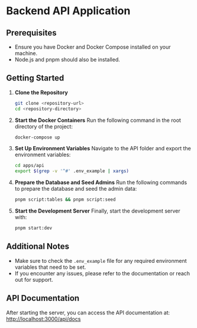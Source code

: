 # Backend API Application

## Prerequisites

- Ensure you have Docker and Docker Compose installed on your machine.
- Node.js and pnpm should also be installed.

## Getting Started

1. **Clone the Repository**

   ```bash
   git clone <repository-url>
   cd <repository-directory>
   ```

2. **Start the Docker Containers**
   Run the following command in the root directory of the project:

   ```bash
   docker-compose up
   ```

3. **Set Up Environment Variables**
   Navigate to the API folder and export the environment variables:

   ```bash
   cd apps/api
   export $(grep -v '^#' .env_example | xargs)
   ```

4. **Prepare the Database and Seed Admins**
   Run the following commands to prepare the database and seed the admin data:

   ```bash
   pnpm script:tables && pnpm script:seed
   ```

5. **Start the Development Server**
   Finally, start the development server with:
   ```bash
   pnpm start:dev
   ```

## Additional Notes

- Make sure to check the `.env_example` file for any required environment variables that need to be set.
- If you encounter any issues, please refer to the documentation or reach out for support.

## API Documentation

After starting the server, you can access the API documentation at:
[http://localhost:3000/api/docs](http://localhost:1337/api/docs)
